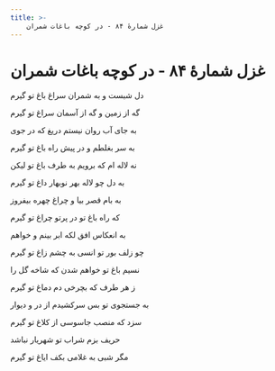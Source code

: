 ```yaml
---
title: >-
    غزل شمارهٔ ۸۴ - در کوچه باغات شمران
---
```

# غزل شمارهٔ ۸۴ - در کوچه باغات شمران

<div class="b" id="bn1"><div class="m1"><p>دل شبست و به شمران سراغ باغ تو گیرم</p></div>
<div class="m2"><p>گه از زمین و گه از آسمان سراغ تو گیرم</p></div></div>
<div class="b" id="bn2"><div class="m1"><p>به جای آب روان نیستم دریغ که در جوی</p></div>
<div class="m2"><p>به سر بغلطم و در پیش راه باغ تو گیرم</p></div></div>
<div class="b" id="bn3"><div class="m1"><p>نه لاله ام که برویم به طرف باغ تو لیکن</p></div>
<div class="m2"><p>به دل چو لاله بهر نوبهار داغ تو گیرم</p></div></div>
<div class="b" id="bn4"><div class="m1"><p>به بام قصر بیا و چراغ چهره بیفروز</p></div>
<div class="m2"><p>که راه باغ تو در پرتو چراغ تو گیرم</p></div></div>
<div class="b" id="bn5"><div class="m1"><p>به انعکاس افق لکه ابر بینم و خواهم</p></div>
<div class="m2"><p>چو زلف بور تو انسی به چشم زاغ تو گیرم</p></div></div>
<div class="b" id="bn6"><div class="m1"><p>نسیم باغ تو خواهم شدن که شاخه گل را</p></div>
<div class="m2"><p>ز هر طرف که بچرخی دم دماغ تو گیرم</p></div></div>
<div class="b" id="bn7"><div class="m1"><p>به جستجوی تو بس سرکشیدم از در و دیوار</p></div>
<div class="m2"><p>سزد که منصب جاسوسی از کلاغ تو گیرم</p></div></div>
<div class="b" id="bn8"><div class="m1"><p>حریف بزم شراب تو شهریار نباشد</p></div>
<div class="m2"><p>مگر شبی به غلامی بکف ایاغ تو گیرم</p></div></div>
